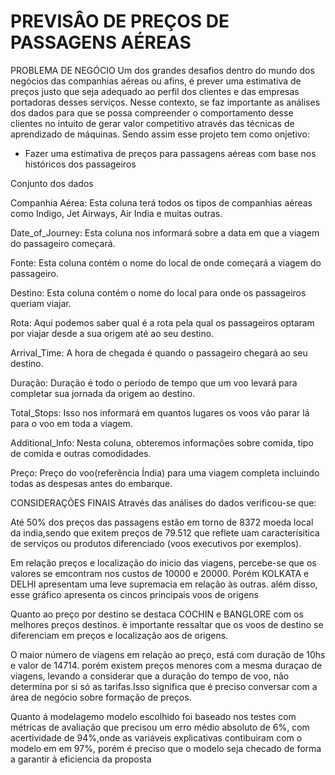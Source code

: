 # PREVISÂO DE PREÇOS DE PASSAGENS AÉREAS
PROBLEMA DE NEGÓCIO
Um dos grandes desafios dentro do mundo dos negócios das companhias aéreas ou afins, é prever uma estimativa de preços justo que seja adequado ao perfil dos clientes e das empresas portadoras desses serviços. Nesse contexto, se faz importante as análises dos dados para que se possa compreender o comportamento desse clientes no intuito de gerar valor competitivo através das técnicas de aprendizado de máquinas. Sendo assim esse projeto tem como onjetivo:

- Fazer uma estimativa de preços para passagens aéreas com base nos históricos dos passageiros

Conjunto dos dados

Companhia Aérea: Esta coluna terá todos os tipos de companhias aéreas como Indigo, Jet Airways, Air India e muitas outras.

Date_of_Journey: Esta coluna nos informará sobre a data em que a viagem do passageiro começará.

Fonte: Esta coluna contém o nome do local de onde começará a viagem do passageiro.

Destino: Esta coluna contém o nome do local para onde os passageiros queriam viajar.

Rota: Aqui podemos saber qual é a rota pela qual os passageiros optaram por viajar desde a sua origem até ao seu destino.

Arrival_Time: A hora de chegada é quando o passageiro chegará ao seu destino.

Duração: Duração é todo o período de tempo que um voo levará para completar sua jornada da origem ao destino.

Total_Stops: Isso nos informará em quantos lugares os voos vão parar lá para o voo em toda a viagem.

Additional_Info: Nesta coluna, obteremos informações sobre comida, tipo de comida e outras comodidades.

Preço: Preço do voo(referência Índia) para uma viagem completa incluindo todas as despesas antes do embarque.

CONSIDERAÇÕES FINAIS
Através das análises do dados verificou-se que:

Até 50% dos preços das passagens estão em torno de 8372 moeda local da india,sendo que exitem preços de 79.512 que reflete uam caracterísitica de serviços ou produtos diferenciado (voos executivos por exemplos).

Em relação preços e localização do inicio das viagens, percebe-se que os valores se emcontram nos custos de 10000 e 20000. Porém KOLKATA e DELHI apresentam uma leve supremacia em relação às outras. além disso, esse gráfico apresenta os cincos principais voos de origens

Quanto ao preço por destino se destaca COCHIN e BANGLORE com os melhores preços destinos. è importante ressaltar que os voos de destino se diferenciam em preços e localização aos de origens.

O maior número de viagens em relação ao preço, está com duração de 10hs e valor de 14714. porém existem preços menores com a mesma duraçao de viagens, levando a considerar que a duração do tempo de voo, não determina por si só as tarifas.Isso significa que é preciso conversar com a área de negócio sobre formação de preços.

Quanto á modelagemo modelo escolhido foi baseado nos testes com métricas de avaliação que precisou um erro médio absoluto de 6%, com acertividade de 94%,onde as variáveis explicativas contibuiram com o modelo em em 97%, porém é preciso que o modelo seja checado de forma a garantir à eficiencia da proposta

